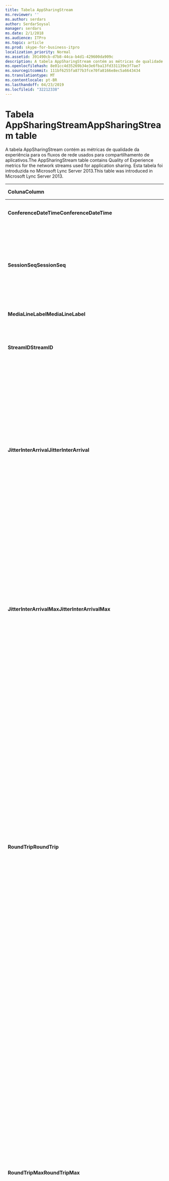 ```yaml
---
title: Tabela AppSharingStream
ms.reviewer: ''
ms.author: serdars
author: SerdarSoysal
manager: serdars
ms.date: 2/1/2018
ms.audience: ITPro
ms.topic: article
ms.prod: skype-for-business-itpro
localization_priority: Normal
ms.assetid: 391490cb-d7b8-44ca-b4d1-429600da909c
description: A tabela AppSharingStream contém as métricas de qualidade da experiência para os fluxos de rede usados para compartilhamento de aplicativos. Esta tabela foi introduzida no Microsoft Lync Server 2013.
ms.openlocfilehash: 8e01cc4d35269b34e3e6fba13fd331139e3f7ae7
ms.sourcegitcommit: 111bf6255fa877b3fce70fa8166e8ec5a6643434
ms.translationtype: MT
ms.contentlocale: pt-BR
ms.lasthandoff: 04/23/2019
ms.locfileid: "32212338"
---
```

# <a name="appsharingstream-table"></a><span data-ttu-id="91306-104">Tabela AppSharingStream</span><span class="sxs-lookup"><span data-stu-id="91306-104">AppSharingStream table</span></span>
 
<span data-ttu-id="91306-105">A tabela AppSharingStream contém as métricas de qualidade da experiência para os fluxos de rede usados para compartilhamento de aplicativos.</span><span class="sxs-lookup"><span data-stu-id="91306-105">The AppSharingStream table contains Quality of Experience metrics for the network streams used for application sharing.</span></span> <span data-ttu-id="91306-106">Esta tabela foi introduzida no Microsoft Lync Server 2013.</span><span class="sxs-lookup"><span data-stu-id="91306-106">This table was introduced in Microsoft Lync Server 2013.</span></span>
  
|<span data-ttu-id="91306-107">**Coluna**</span><span class="sxs-lookup"><span data-stu-id="91306-107">**Column**</span></span>|<span data-ttu-id="91306-108">**Tipo de dados**</span><span class="sxs-lookup"><span data-stu-id="91306-108">**Data Type**</span></span>|<span data-ttu-id="91306-109">**Chave/índice**</span><span class="sxs-lookup"><span data-stu-id="91306-109">**Key/Index**</span></span>|<span data-ttu-id="91306-110">**Detalhes**</span><span class="sxs-lookup"><span data-stu-id="91306-110">**Details**</span></span>|
|:-----|:-----|:-----|:-----|
|<span data-ttu-id="91306-111">**ConferenceDateTime**</span><span class="sxs-lookup"><span data-stu-id="91306-111">**ConferenceDateTime**</span></span> <br/> |<span data-ttu-id="91306-112">dateTime</span><span class="sxs-lookup"><span data-stu-id="91306-112">dateTime</span></span>  <br/> |<span data-ttu-id="91306-113">Primária, estrangeira</span><span class="sxs-lookup"><span data-stu-id="91306-113">Primary, Foreign</span></span>  <br/> |<span data-ttu-id="91306-114">Data e hora em que a sessão foi iniciada.</span><span class="sxs-lookup"><span data-stu-id="91306-114">Date and time that the session started.</span></span>  <br/> |
|<span data-ttu-id="91306-115">**SessionSeq**</span><span class="sxs-lookup"><span data-stu-id="91306-115">**SessionSeq**</span></span> <br/> |<span data-ttu-id="91306-116">int</span><span class="sxs-lookup"><span data-stu-id="91306-116">int</span></span>  <br/> |<span data-ttu-id="91306-117">Primária, estrangeira</span><span class="sxs-lookup"><span data-stu-id="91306-117">Primary, Foreign</span></span>  <br/> |<span data-ttu-id="91306-118">Identificador sequencial usado para distinguir entre sessões que foram iniciadas na mesma data e ao mesmo tempo.</span><span class="sxs-lookup"><span data-stu-id="91306-118">Sequential identifier used to distinguish between sessions that started on the same date and at the same time.</span></span>  <br/> |
|<span data-ttu-id="91306-119">**MediaLineLabel**</span><span class="sxs-lookup"><span data-stu-id="91306-119">**MediaLineLabel**</span></span> <br/> |<span data-ttu-id="91306-120">tinyint</span><span class="sxs-lookup"><span data-stu-id="91306-120">tinyint</span></span>  <br/> |<span data-ttu-id="91306-121">Primária, estrangeira</span><span class="sxs-lookup"><span data-stu-id="91306-121">Primary, Foreign</span></span>  <br/> | <span data-ttu-id="91306-122">Consulte a [Tabela MediaLine](https://docs.microsoft.com/skypeforbusiness/schema-reference/quality-of-experience-qoe-database-schema/medialine-0).</span><span class="sxs-lookup"><span data-stu-id="91306-122">See [MediaLine Table](https://docs.microsoft.com/skypeforbusiness/schema-reference/quality-of-experience-qoe-database-schema/medialine-0).</span></span> <br/> |
|<span data-ttu-id="91306-123">**StreamID**</span><span class="sxs-lookup"><span data-stu-id="91306-123">**StreamID**</span></span> <br/> |<span data-ttu-id="91306-124">int</span><span class="sxs-lookup"><span data-stu-id="91306-124">int</span></span>  <br/> |<span data-ttu-id="91306-125">Primária</span><span class="sxs-lookup"><span data-stu-id="91306-125">Primary</span></span>  <br/> |<span data-ttu-id="91306-126">Identificador exclusivo do fluxo de compartilhamento de aplicativo.</span><span class="sxs-lookup"><span data-stu-id="91306-126">Unique identifier of the application sharing stream.</span></span>  <br/> |
|<span data-ttu-id="91306-127">**JitterInterArrival**</span><span class="sxs-lookup"><span data-stu-id="91306-127">**JitterInterArrival**</span></span> <br/> |<span data-ttu-id="91306-128">int</span><span class="sxs-lookup"><span data-stu-id="91306-128">int</span></span>  <br/> ||<span data-ttu-id="91306-p103">Tremulação média detectada entre chegadas de pacote RTP. (Tremulação é uma medição de quanto uma chamada treme.) Valores altos de tremulação são normalmente causados por congestionamento ou por um servidor de mídia sobrecarregado e resultam em perda ou distorção de áudio.</span><span class="sxs-lookup"><span data-stu-id="91306-p103">Average jitter detected between RTP packet arrivals. (Jitter is a measure of the "shakiness" of a call.) High jitter values are typically caused by congestion or an overloaded media server, and result in distorted or lost audio.</span></span>  <br/> |
|<span data-ttu-id="91306-131">**JitterInterArrivalMax**</span><span class="sxs-lookup"><span data-stu-id="91306-131">**JitterInterArrivalMax**</span></span> <br/> |<span data-ttu-id="91306-132">int</span><span class="sxs-lookup"><span data-stu-id="91306-132">int</span></span>  <br/> ||<span data-ttu-id="91306-133">Tremulação máxima detectada entre entradas de pacotes RTP.</span><span class="sxs-lookup"><span data-stu-id="91306-133">Maximum jitter detected between RTP packet arrivals.</span></span> <span data-ttu-id="91306-134">(É uma medida de "shakiness" de uma chamada de tremulação.) Os valores de tremulação alta normalmente são causados por congestionamento ou um servidor de mídia sobrecarregado e resultam em áudio distorcido ou perdido.</span><span class="sxs-lookup"><span data-stu-id="91306-134">(Jitter is a measure of the "shakiness" of a call.) High jitter values are typically caused by congestion or an overloaded media server, and result in distorted or lost audio.</span></span>  <br/> |
|<span data-ttu-id="91306-135">**RoundTrip**</span><span class="sxs-lookup"><span data-stu-id="91306-135">**RoundTrip**</span></span> <br/> |<span data-ttu-id="91306-136">int</span><span class="sxs-lookup"><span data-stu-id="91306-136">int</span></span>  <br/> ||<span data-ttu-id="91306-p105">Quantidade média (em milissegundos) exigida para que um pacote de protocolo RTP viaje até outro ponto de extremidade e retorne. Tempos de viagem de ida e volta de 200 milissegundos ou menos são considerados de qualidade aceitável.</span><span class="sxs-lookup"><span data-stu-id="91306-p105">Average amount of (in milliseconds) required for a Real-Time Transport Protocol packet to travel to another endpoint and then back. Round-trip times of 200 milliseconds or less are considered of acceptable quality.</span></span>  <br/> <span data-ttu-id="91306-p106">Os valores altos de tempo de resposta podem ser causados por roteamento de chamadas internacionais, configuração incorreta de um roteamento ou um servidor de mídia sobrecarregado. Tempos de resposta altos resultam em dificuldades para conversas de áudio bidirecionais e em tempo real.</span><span class="sxs-lookup"><span data-stu-id="91306-p106">High round-trip values can be caused by international call routing; a routing misconfiguration; or an overloaded media server. High round-trip times result in difficulties with two-way, real-time audio conversations.</span></span>  <br/> |
|<span data-ttu-id="91306-141">**RoundTripMax**</span><span class="sxs-lookup"><span data-stu-id="91306-141">**RoundTripMax**</span></span> <br/> |<span data-ttu-id="91306-142">int</span><span class="sxs-lookup"><span data-stu-id="91306-142">int</span></span>  <br/> ||<span data-ttu-id="91306-143">Quantidade máxima de (em milissegundos) necessária para um pacote de protocolo de transporte em tempo real para viajar para outro ponto de extremidade e, em seguida, novamente.</span><span class="sxs-lookup"><span data-stu-id="91306-143">Maximum amount of (in milliseconds) required for a Real-Time Transport Protocol packet to travel to another endpoint and then back.</span></span> <span data-ttu-id="91306-144">Tempos de ida e volta de 200 milissegundos ou menos são considerados de qualidade aceitável.</span><span class="sxs-lookup"><span data-stu-id="91306-144">Round-trip times of 200 milliseconds or less are considered of acceptable quality.</span></span>  <br/> <span data-ttu-id="91306-p108">Altos valores de tempo de resposta podem ser causados por roteamento de chamadas internacionais, configuração incorreta de um roteamento ou um servidor de mídia sobrecarregado. Tempos de resposta altos resultam em dificuldades para conversas de áudio bidirecionais e em tempo real.</span><span class="sxs-lookup"><span data-stu-id="91306-p108">High round-trip values can be caused by international call routing; a routing misconfiguration; or an overloaded media server. High round-trip times result in difficulties with two-way, real-time audio conversations.</span></span>  <br/> |
|<span data-ttu-id="91306-147">**PacketLossRate**</span><span class="sxs-lookup"><span data-stu-id="91306-147">**PacketLossRate**</span></span> <br/> |<span data-ttu-id="91306-148">float</span><span class="sxs-lookup"><span data-stu-id="91306-148">float</span></span>  <br/> ||<span data-ttu-id="91306-p109">Taxa média de perda de pacotes de RTP (protocolo de transporte em tempo real). (A perda de pacotes ocorre quando pacotes de RTP, um protocolo usado para transmitir áudio e vídeo pela Internet, falha ao tentar alcançar seu destino). Altas taxas de perda geralmente são causadas por congestionamento, insuficiência da largura de banda, congestionamento ou interferência na rede sem fio ou um servidor de mídia sobrecarregado. A perda de pacotes normalmente resulta em distorção ou perda de áudio.</span><span class="sxs-lookup"><span data-stu-id="91306-p109">Average rate of Real-Time Transport Protocol (RTP) packet loss. (Packet loss occurs when RTP packets, a protocol used for transmitting audio and video across the Internet, failed to reach their destination.) High loss rates are generally caused by congestion; lack of bandwidth; wireless congestion or interference; or an overloaded media server. Packet loss typically results in distorted or lost audio.</span></span>  <br/> |
|<span data-ttu-id="91306-152">**PacketLossRateMax**</span><span class="sxs-lookup"><span data-stu-id="91306-152">**PacketLossRateMax**</span></span> <br/> |<span data-ttu-id="91306-153">float</span><span class="sxs-lookup"><span data-stu-id="91306-153">float</span></span>  <br/> ||<span data-ttu-id="91306-154">Taxa máxima de perda de pacote real-time Transport Protocol (RTP).</span><span class="sxs-lookup"><span data-stu-id="91306-154">Maximum rate of Real-Time Transport Protocol (RTP) packet loss.</span></span> <span data-ttu-id="91306-155">(A perda de pacote ocorre quando há falha de pacotes RTP, um protocolo usado para transmitir áudio e vídeo através da Internet, para atingir seu destino.) Taxas de perda de alta são geralmente causadas por congestionamento; falta de largura de banda; congestionamento sem fio ou interferência; ou um servidor de mídia sobrecarregado.</span><span class="sxs-lookup"><span data-stu-id="91306-155">(Packet loss occurs when RTP packets, a protocol used for transmitting audio and video across the Internet, failed to reach their destination.) High loss rates are generally caused by congestion; lack of bandwidth; wireless congestion or interference; or an overloaded media server.</span></span> <span data-ttu-id="91306-156">A perda de pacote normalmente resulta em perda ou distorção de áudio.</span><span class="sxs-lookup"><span data-stu-id="91306-156">Packet loss typically results in distorted or lost audio.</span></span>  <br/> |
|<span data-ttu-id="91306-157">**PacketUtilization**</span><span class="sxs-lookup"><span data-stu-id="91306-157">**PacketUtilization**</span></span> <br/> |<span data-ttu-id="91306-158">int</span><span class="sxs-lookup"><span data-stu-id="91306-158">int</span></span>  <br/> ||<span data-ttu-id="91306-159">Número de pacotes enviados.</span><span class="sxs-lookup"><span data-stu-id="91306-159">Number of packets sent.</span></span>  <br/> |
|<span data-ttu-id="91306-160">**BandwidthEst**</span><span class="sxs-lookup"><span data-stu-id="91306-160">**BandwidthEst**</span></span> <br/> |<span data-ttu-id="91306-161">int</span><span class="sxs-lookup"><span data-stu-id="91306-161">int</span></span>  <br/> ||<span data-ttu-id="91306-162">Estimado unidirecional largura de banda disponível no final da sessão.</span><span class="sxs-lookup"><span data-stu-id="91306-162">Estimated one-way bandwidth available at the end of the session.</span></span> <span data-ttu-id="91306-163">Relatado em bits por segundo.</span><span class="sxs-lookup"><span data-stu-id="91306-163">Reported in bits per second.</span></span>  <br/> |
|<span data-ttu-id="91306-164">**AppSharingPayloadDescription**</span><span class="sxs-lookup"><span data-stu-id="91306-164">**AppSharingPayloadDescription**</span></span> <br/> |<span data-ttu-id="91306-165">int</span><span class="sxs-lookup"><span data-stu-id="91306-165">int</span></span>  <br/> ||<span data-ttu-id="91306-166">Descrição da carga do compartilhamento de aplicativos.</span><span class="sxs-lookup"><span data-stu-id="91306-166">Description of the application sharing payload.</span></span>  <br/> |
|<span data-ttu-id="91306-167">**RelativeOneWayTotal**</span><span class="sxs-lookup"><span data-stu-id="91306-167">**RelativeOneWayTotal**</span></span> <br/> |<span data-ttu-id="91306-168">float</span><span class="sxs-lookup"><span data-stu-id="91306-168">float</span></span>  <br/> ||<span data-ttu-id="91306-169">Quantidade total de latência unidirecional.</span><span class="sxs-lookup"><span data-stu-id="91306-169">Total amount of one-way latency.</span></span> <span data-ttu-id="91306-170">Latência de unidirecional relativa mede o atraso entre o cliente e o servidor.</span><span class="sxs-lookup"><span data-stu-id="91306-170">Relative one-way latency measures the delay between the client and the server.</span></span>  <br/> |
|<span data-ttu-id="91306-171">**RelativeOneWayAverage**</span><span class="sxs-lookup"><span data-stu-id="91306-171">**RelativeOneWayAverage**</span></span> <br/> |<span data-ttu-id="91306-172">float</span><span class="sxs-lookup"><span data-stu-id="91306-172">float</span></span>  <br/> ||<span data-ttu-id="91306-173">Quantidade média de latência unidirecional.</span><span class="sxs-lookup"><span data-stu-id="91306-173">Average amount of one-way latency.</span></span> <span data-ttu-id="91306-174">Latência de unidirecional relativa mede o atraso entre o cliente e o servidor.</span><span class="sxs-lookup"><span data-stu-id="91306-174">Relative one-way latency measures the delay between the client and the server.</span></span>  <br/> |
|<span data-ttu-id="91306-175">**RelativeOneWayMax**</span><span class="sxs-lookup"><span data-stu-id="91306-175">**RelativeOneWayMax**</span></span> <br/> |<span data-ttu-id="91306-176">float</span><span class="sxs-lookup"><span data-stu-id="91306-176">float</span></span>  <br/> ||<span data-ttu-id="91306-177">Quantidade máxima de latência unidirecional.</span><span class="sxs-lookup"><span data-stu-id="91306-177">Maximum amount of one-way latency.</span></span> <span data-ttu-id="91306-178">Latência de unidirecional relativa mede o atraso entre o cliente e o servidor.</span><span class="sxs-lookup"><span data-stu-id="91306-178">Relative one-way latency measures the delay between the client and the server.</span></span>  <br/> |
|<span data-ttu-id="91306-179">**RelativeOneWayBurstOccurrences**</span><span class="sxs-lookup"><span data-stu-id="91306-179">**RelativeOneWayBurstOccurrences**</span></span> <br/> |<span data-ttu-id="91306-180">int</span><span class="sxs-lookup"><span data-stu-id="91306-180">int</span></span>  <br/> ||<span data-ttu-id="91306-181">Ocorrências de intermitência unidirecional total.</span><span class="sxs-lookup"><span data-stu-id="91306-181">Total one-way burst occurrences.</span></span> <span data-ttu-id="91306-182">Uma transmissão "intermitente" é uma transmissão onde os fluxos de dados picos imprevisíveis em vez de um fluxo contínuo.</span><span class="sxs-lookup"><span data-stu-id="91306-182">A "bursty" transmission is a transmission where data flows in unpredictable bursts as opposed to a steady stream.</span></span> <span data-ttu-id="91306-183">Essa métrica mede o fluxo de dados entre o cliente e o servidor.</span><span class="sxs-lookup"><span data-stu-id="91306-183">This metric measures data flow between the client and the server.</span></span>  <br/> |
|<span data-ttu-id="91306-184">**RelativeOneWayBurstDensity**</span><span class="sxs-lookup"><span data-stu-id="91306-184">**RelativeOneWayBurstDensity**</span></span> <br/> |<span data-ttu-id="91306-185">float</span><span class="sxs-lookup"><span data-stu-id="91306-185">float</span></span>  <br/> ||<span data-ttu-id="91306-186">Densidade da intermitência unidirecional total.</span><span class="sxs-lookup"><span data-stu-id="91306-186">Total one-way burst density.</span></span> <span data-ttu-id="91306-187">Uma transmissão "intermitente" é uma transmissão onde os fluxos de dados picos imprevisíveis em vez de um fluxo contínuo.</span><span class="sxs-lookup"><span data-stu-id="91306-187">A "bursty" transmission is a transmission where data flows in unpredictable bursts as opposed to a steady stream.</span></span> <span data-ttu-id="91306-188">Essa métrica mede o fluxo de dados entre o cliente e o servidor.</span><span class="sxs-lookup"><span data-stu-id="91306-188">This metric measures data flow between the client and the server.</span></span>  <br/> |
|<span data-ttu-id="91306-189">**RelativeOneWayBurstDuration**</span><span class="sxs-lookup"><span data-stu-id="91306-189">**RelativeOneWayBurstDuration**</span></span> <br/> |<span data-ttu-id="91306-190">float</span><span class="sxs-lookup"><span data-stu-id="91306-190">float</span></span>  <br/> ||<span data-ttu-id="91306-191">Duração da intermitência unidirecional total.</span><span class="sxs-lookup"><span data-stu-id="91306-191">Total one-way burst duration.</span></span> <span data-ttu-id="91306-192">Uma transmissão "intermitente" é uma transmissão onde os fluxos de dados picos imprevisíveis em vez de um fluxo contínuo.</span><span class="sxs-lookup"><span data-stu-id="91306-192">A "bursty" transmission is a transmission where data flows in unpredictable bursts as opposed to a steady stream.</span></span> <span data-ttu-id="91306-193">Essa métrica mede o fluxo de dados entre o cliente e o servidor.</span><span class="sxs-lookup"><span data-stu-id="91306-193">This metric measures data flow between the client and the server.</span></span>  <br/> |
|<span data-ttu-id="91306-194">**RelativeOneWayGapOccurrences**</span><span class="sxs-lookup"><span data-stu-id="91306-194">**RelativeOneWayGapOccurrences**</span></span> <br/> |<span data-ttu-id="91306-195">int</span><span class="sxs-lookup"><span data-stu-id="91306-195">int</span></span>  <br/> ||<span data-ttu-id="91306-196">Ocorrências de intervalo unidirecional total.</span><span class="sxs-lookup"><span data-stu-id="91306-196">Total one-way gap occurrences.</span></span> <span data-ttu-id="91306-197">Uma transmissão "intermitente" é uma transmissão onde os fluxos de dados picos imprevisíveis em vez de um fluxo constante; lacunas indicam atrasos entre esses picos.</span><span class="sxs-lookup"><span data-stu-id="91306-197">A "bursty" transmission is a transmission where data flows in unpredictable bursts as opposed to a steady stream; gaps indicate delays between these bursts.</span></span> <span data-ttu-id="91306-198">Essa métrica mede o fluxo de dados entre o cliente e o servidor.</span><span class="sxs-lookup"><span data-stu-id="91306-198">This metric measures data flow between the client and the server.</span></span>  <br/> |
|<span data-ttu-id="91306-199">**RelativeOneWayGapDensity**</span><span class="sxs-lookup"><span data-stu-id="91306-199">**RelativeOneWayGapDensity**</span></span> <br/> |<span data-ttu-id="91306-200">float</span><span class="sxs-lookup"><span data-stu-id="91306-200">float</span></span>  <br/> ||<span data-ttu-id="91306-201">Densidade do intervalo unidirecional total.</span><span class="sxs-lookup"><span data-stu-id="91306-201">Total one-way gap density.</span></span> <span data-ttu-id="91306-202">Uma transmissão "intermitente" é uma transmissão onde os fluxos de dados picos imprevisíveis em vez de um fluxo constante; lacunas indicam atrasos entre esses picos.</span><span class="sxs-lookup"><span data-stu-id="91306-202">A "bursty" transmission is a transmission where data flows in unpredictable bursts as opposed to a steady stream; gaps indicate delays between these bursts.</span></span> <span data-ttu-id="91306-203">Essa métrica mede o fluxo de dados entre o cliente e o servidor.</span><span class="sxs-lookup"><span data-stu-id="91306-203">This metric measures data flow between the client and the server.</span></span>  <br/> |
|<span data-ttu-id="91306-204">**RelativeOneWayGapDuration**</span><span class="sxs-lookup"><span data-stu-id="91306-204">**RelativeOneWayGapDuration**</span></span> <br/> |<span data-ttu-id="91306-205">float</span><span class="sxs-lookup"><span data-stu-id="91306-205">float</span></span>  <br/> ||<span data-ttu-id="91306-206">Duração do intervalo unidirecional total.</span><span class="sxs-lookup"><span data-stu-id="91306-206">Total one-way gap duration.</span></span> <span data-ttu-id="91306-207">Uma transmissão "intermitente" é uma transmissão onde os fluxos de dados picos imprevisíveis em vez de um fluxo constante; lacunas indicam atrasos entre esses picos.</span><span class="sxs-lookup"><span data-stu-id="91306-207">A "bursty" transmission is a transmission where data flows in unpredictable bursts as opposed to a steady stream; gaps indicate delays between these bursts.</span></span> <span data-ttu-id="91306-208">Essa métrica mede o fluxo de dados entre o cliente e o servidor.</span><span class="sxs-lookup"><span data-stu-id="91306-208">This metric measures data flow between the client and the server.</span></span>  <br/> |
|<span data-ttu-id="91306-209">**ApplicationSharingType**</span><span class="sxs-lookup"><span data-stu-id="91306-209">**ApplicationSharingType**</span></span> <br/> |<span data-ttu-id="91306-210">varChar(256)</span><span class="sxs-lookup"><span data-stu-id="91306-210">varChar(256)</span></span>  <br/> ||<span data-ttu-id="91306-211">Tipo de conteúdo e função de aplicativo (participante do compartilhamento ou visualizador).</span><span class="sxs-lookup"><span data-stu-id="91306-211">Application role (Sharer or Viewer) and content type.</span></span>  <br/> |
|<span data-ttu-id="91306-212">**RDPTileProcessingLatencyTotal**</span><span class="sxs-lookup"><span data-stu-id="91306-212">**RDPTileProcessingLatencyTotal**</span></span> <br/> |<span data-ttu-id="91306-213">float</span><span class="sxs-lookup"><span data-stu-id="91306-213">float</span></span>  <br/> ||<span data-ttu-id="91306-214">Tempo total de processamento de blocos de protocolo RDP (RDP).</span><span class="sxs-lookup"><span data-stu-id="91306-214">Total processing time for remote desktop protocol (RDP) tiles.</span></span> <span data-ttu-id="91306-215">Um total de superior é igual a um atraso mais na experiência de visualização.</span><span class="sxs-lookup"><span data-stu-id="91306-215">A higher total equates to a longer delay in the viewing experience.</span></span>  <br/> |
|<span data-ttu-id="91306-216">**RDPTileProcessingLatencyAverage**</span><span class="sxs-lookup"><span data-stu-id="91306-216">**RDPTileProcessingLatencyAverage**</span></span> <br/> |<span data-ttu-id="91306-217">float</span><span class="sxs-lookup"><span data-stu-id="91306-217">float</span></span>  <br/> ||<span data-ttu-id="91306-218">Tempo médio de processamento de blocos de protocolo RDP (RDP).</span><span class="sxs-lookup"><span data-stu-id="91306-218">Average processing time for remote desktop protocol (RDP) tiles.</span></span> <span data-ttu-id="91306-219">Um total de superior é igual a um atraso mais na experiência de visualização.</span><span class="sxs-lookup"><span data-stu-id="91306-219">A higher total equates to a longer delay in the viewing experience.</span></span>  <br/> |
|<span data-ttu-id="91306-220">**RDPTileProcessingLatencyMax**</span><span class="sxs-lookup"><span data-stu-id="91306-220">**RDPTileProcessingLatencyMax**</span></span> <br/> |<span data-ttu-id="91306-221">float</span><span class="sxs-lookup"><span data-stu-id="91306-221">float</span></span>  <br/> ||<span data-ttu-id="91306-222">Tempo máximo de processamento de blocos de protocolo RDP (RDP).</span><span class="sxs-lookup"><span data-stu-id="91306-222">Maximum processing time for remote desktop protocol (RDP) tiles.</span></span> <span data-ttu-id="91306-223">Um total de superior é igual a um atraso mais na experiência de visualização.</span><span class="sxs-lookup"><span data-stu-id="91306-223">A higher total equates to a longer delay in the viewing experience.</span></span>  <br/> |
|<span data-ttu-id="91306-224">**RDPTileProcessingLatencyBurstOccurrences**</span><span class="sxs-lookup"><span data-stu-id="91306-224">**RDPTileProcessingLatencyBurstOccurrences**</span></span> <br/> |<span data-ttu-id="91306-225">int</span><span class="sxs-lookup"><span data-stu-id="91306-225">int</span></span>  <br/> ||<span data-ttu-id="91306-226">Ocorrências de intermitência no tempo de processamento de blocos de protocolo RDP (RDP).</span><span class="sxs-lookup"><span data-stu-id="91306-226">Burst occurrences in the processing time for remote desktop protocol (RDP) tiles.</span></span> <span data-ttu-id="91306-227">Uma transmissão "intermitente" é uma transmissão onde os fluxos de dados picos imprevisíveis em vez de um fluxo contínuo.</span><span class="sxs-lookup"><span data-stu-id="91306-227">A "bursty" transmission is a transmission where data flows in unpredictable bursts as opposed to a steady stream.</span></span>  <br/> |
|<span data-ttu-id="91306-228">**RDPTileProcessingLatencyBurstDensity**</span><span class="sxs-lookup"><span data-stu-id="91306-228">**RDPTileProcessingLatencyBurstDensity**</span></span> <br/> |<span data-ttu-id="91306-229">float</span><span class="sxs-lookup"><span data-stu-id="91306-229">float</span></span>  <br/> ||<span data-ttu-id="91306-230">Densidade da intermitência no tempo de processamento de blocos de protocolo RDP (RDP).</span><span class="sxs-lookup"><span data-stu-id="91306-230">Burst density in the processing time for remote desktop protocol (RDP) tiles.</span></span> <span data-ttu-id="91306-231">Uma transmissão "intermitente" é uma transmissão onde os fluxos de dados picos imprevisíveis em vez de um fluxo contínuo.</span><span class="sxs-lookup"><span data-stu-id="91306-231">A "bursty" transmission is a transmission where data flows in unpredictable bursts as opposed to a steady stream.</span></span>  <br/> |
|<span data-ttu-id="91306-232">**RDPTileProcessingLatencyBurstDuration**</span><span class="sxs-lookup"><span data-stu-id="91306-232">**RDPTileProcessingLatencyBurstDuration**</span></span> <br/> |<span data-ttu-id="91306-233">float</span><span class="sxs-lookup"><span data-stu-id="91306-233">float</span></span>  <br/> ||<span data-ttu-id="91306-234">Intermitência duração em que o tempo de processamento de blocos de protocolo RDP (RDP).</span><span class="sxs-lookup"><span data-stu-id="91306-234">Burst duration in the processing time for remote desktop protocol (RDP) tiles.</span></span> <span data-ttu-id="91306-235">Uma transmissão "intermitente" é uma transmissão onde os fluxos de dados picos imprevisíveis em vez de um fluxo contínuo.</span><span class="sxs-lookup"><span data-stu-id="91306-235">A "bursty" transmission is a transmission where data flows in unpredictable bursts as opposed to a steady stream.</span></span>  <br/> |
|<span data-ttu-id="91306-236">**RDPTileProcessingLatencyGapOccurrences**</span><span class="sxs-lookup"><span data-stu-id="91306-236">**RDPTileProcessingLatencyGapOccurrences**</span></span> <br/> |<span data-ttu-id="91306-237">int</span><span class="sxs-lookup"><span data-stu-id="91306-237">int</span></span>  <br/> ||<span data-ttu-id="91306-238">Ocorrências de intervalo no tempo de processamento de blocos de protocolo RDP (RDP).</span><span class="sxs-lookup"><span data-stu-id="91306-238">Gap occurrences in the processing time for remote desktop protocol (RDP) tiles.</span></span>  <br/> |
|<span data-ttu-id="91306-239">**RDPTileProcessingLatencyGapDensity**</span><span class="sxs-lookup"><span data-stu-id="91306-239">**RDPTileProcessingLatencyGapDensity**</span></span> <br/> |<span data-ttu-id="91306-240">float</span><span class="sxs-lookup"><span data-stu-id="91306-240">float</span></span>  <br/> ||<span data-ttu-id="91306-241">Densidade do intervalo no tempo de processamento de blocos de protocolo RDP (RDP).</span><span class="sxs-lookup"><span data-stu-id="91306-241">Gap density in the processing time for remote desktop protocol (RDP) tiles.</span></span> <span data-ttu-id="91306-242">Densidade do intervalo baixa equivale a uma melhor experiência de exibição.</span><span class="sxs-lookup"><span data-stu-id="91306-242">Low gap density equates to a better viewing experience.</span></span>  <br/> |
|<span data-ttu-id="91306-243">**RDPTileProcessingLatencyGapDuration**</span><span class="sxs-lookup"><span data-stu-id="91306-243">**RDPTileProcessingLatencyGapDuration**</span></span> <br/> |<span data-ttu-id="91306-244">float</span><span class="sxs-lookup"><span data-stu-id="91306-244">float</span></span>  <br/> ||<span data-ttu-id="91306-245">Duração do intervalo em que o tempo de processamento de blocos de protocolo RDP (RDP).</span><span class="sxs-lookup"><span data-stu-id="91306-245">Gap duration in the processing time for remote desktop protocol (RDP) tiles.</span></span> <span data-ttu-id="91306-246">Durações lacuna curto equiparar para uma melhor experiência de exibição.</span><span class="sxs-lookup"><span data-stu-id="91306-246">Short gap durations equate to a better viewing experience.</span></span>  <br/> |
|<span data-ttu-id="91306-247">**CaptureTileRateTotal**</span><span class="sxs-lookup"><span data-stu-id="91306-247">**CaptureTileRateTotal**</span></span> <br/> |<span data-ttu-id="91306-248">float</span><span class="sxs-lookup"><span data-stu-id="91306-248">float</span></span>  <br/> ||<span data-ttu-id="91306-249">Taxa total de blocos capturados (em blocos por segundo).</span><span class="sxs-lookup"><span data-stu-id="91306-249">Total rate of captured tiles (in tiles per second).</span></span>  <br/> |
|<span data-ttu-id="91306-250">**CaptureTileRateAverage**</span><span class="sxs-lookup"><span data-stu-id="91306-250">**CaptureTileRateAverage**</span></span> <br/> |<span data-ttu-id="91306-251">float</span><span class="sxs-lookup"><span data-stu-id="91306-251">float</span></span>  <br/> ||<span data-ttu-id="91306-252">Taxa média de blocos capturados (em blocos por segundo).</span><span class="sxs-lookup"><span data-stu-id="91306-252">Average rate of captured tiles (in tiles per second).</span></span>  <br/> |
|<span data-ttu-id="91306-253">**CaptureTileRateMax**</span><span class="sxs-lookup"><span data-stu-id="91306-253">**CaptureTileRateMax**</span></span> <br/> |<span data-ttu-id="91306-254">float</span><span class="sxs-lookup"><span data-stu-id="91306-254">float</span></span>  <br/> ||<span data-ttu-id="91306-255">Taxa máxima de blocos capturados (em blocos por segundo).</span><span class="sxs-lookup"><span data-stu-id="91306-255">Maximum rate of captured tiles (in tiles per second).</span></span>  <br/> |
|<span data-ttu-id="91306-256">**CaptureTileRateBurstOccurrences**</span><span class="sxs-lookup"><span data-stu-id="91306-256">**CaptureTileRateBurstOccurrences**</span></span> <br/> |<span data-ttu-id="91306-257">int</span><span class="sxs-lookup"><span data-stu-id="91306-257">in t</span></span>  <br/> ||<span data-ttu-id="91306-258">Ocorrências de intermitência na taxa de blocos capturados (em blocos por segundo).</span><span class="sxs-lookup"><span data-stu-id="91306-258">Burst occurrences in the rate of captured tiles (in tiles per second).</span></span>  <br/> |
|<span data-ttu-id="91306-259">**CaptureTileRateBurstDensity**</span><span class="sxs-lookup"><span data-stu-id="91306-259">**CaptureTileRateBurstDensity**</span></span> <br/> |<span data-ttu-id="91306-260">float</span><span class="sxs-lookup"><span data-stu-id="91306-260">float</span></span>  <br/> ||<span data-ttu-id="91306-261">Densidade da intermitência na taxa de blocos capturados (em blocos por segundo).</span><span class="sxs-lookup"><span data-stu-id="91306-261">Burst density in the rate of captured tiles (in tiles per second).</span></span>  <br/> |
|<span data-ttu-id="91306-262">**CaptureTileRateBurstDuration**</span><span class="sxs-lookup"><span data-stu-id="91306-262">**CaptureTileRateBurstDuration**</span></span> <br/> |<span data-ttu-id="91306-263">float</span><span class="sxs-lookup"><span data-stu-id="91306-263">float</span></span>  <br/> ||<span data-ttu-id="91306-264">Duração da intermitência na taxa de blocos capturados (em blocos por segundo).</span><span class="sxs-lookup"><span data-stu-id="91306-264">Burst duration in the rate of captured tiles (in tiles per second).</span></span>  <br/> |
|<span data-ttu-id="91306-265">**CaptureTileRateGapOccurrences**</span><span class="sxs-lookup"><span data-stu-id="91306-265">**CaptureTileRateGapOccurrences**</span></span> <br/> |<span data-ttu-id="91306-266">int</span><span class="sxs-lookup"><span data-stu-id="91306-266">int</span></span>  <br/> ||<span data-ttu-id="91306-267">Ocorrências de intervalo na taxa de blocos capturados (em blocos por segundo).</span><span class="sxs-lookup"><span data-stu-id="91306-267">Gap occurrences in the rate of captured tiles (in tiles per second).</span></span>  <br/> |
|<span data-ttu-id="91306-268">**CaptureTileRateGapDensity**</span><span class="sxs-lookup"><span data-stu-id="91306-268">**CaptureTileRateGapDensity**</span></span> <br/> |<span data-ttu-id="91306-269">float</span><span class="sxs-lookup"><span data-stu-id="91306-269">float</span></span>  <br/> ||<span data-ttu-id="91306-270">Densidade do intervalo na taxa de blocos capturados (em blocos por segundo).</span><span class="sxs-lookup"><span data-stu-id="91306-270">Gap density in the rate of captured tiles (in tiles per second).</span></span>  <br/> |
|<span data-ttu-id="91306-271">**CaptureTileRateGapDuration**</span><span class="sxs-lookup"><span data-stu-id="91306-271">**CaptureTileRateGapDuration**</span></span> <br/> |<span data-ttu-id="91306-272">float</span><span class="sxs-lookup"><span data-stu-id="91306-272">float</span></span>  <br/> ||<span data-ttu-id="91306-273">Duração do intervalo na taxa de blocos capturados (em blocos por segundo).</span><span class="sxs-lookup"><span data-stu-id="91306-273">Gap duration in the rate of captured tiles (in tiles per second).</span></span>  <br/> |
|<span data-ttu-id="91306-274">**SpoiledTilePercentTotal**</span><span class="sxs-lookup"><span data-stu-id="91306-274">**SpoiledTilePercentTotal**</span></span> <br/> |<span data-ttu-id="91306-275">float</span><span class="sxs-lookup"><span data-stu-id="91306-275">float</span></span>  <br/> ||<span data-ttu-id="91306-276">Porcentagem total do conteúdo que não chegou ao visualizador, mas foi em vez disso descartado e substituído por conteúdo recente.</span><span class="sxs-lookup"><span data-stu-id="91306-276">Total percentage of the content that did not reach the viewer but was instead discarded and overwritten by fresh content.</span></span>  <br/> |
|<span data-ttu-id="91306-277">**SpoiledTilePercentAverage**</span><span class="sxs-lookup"><span data-stu-id="91306-277">**SpoiledTilePercentAverage**</span></span> <br/> |<span data-ttu-id="91306-278">float</span><span class="sxs-lookup"><span data-stu-id="91306-278">float</span></span>  <br/> ||<span data-ttu-id="91306-279">Porcentagem média do conteúdo que não chegou ao visualizador, mas foi em vez disso descartado e substituído por conteúdo recente.</span><span class="sxs-lookup"><span data-stu-id="91306-279">Average percentage of the content that did not reach the viewer but was instead discarded and overwritten by fresh content.</span></span>  <br/> |
|<span data-ttu-id="91306-280">**SpoiledTilePercentMax**</span><span class="sxs-lookup"><span data-stu-id="91306-280">**SpoiledTilePercentMax**</span></span> <br/> |<span data-ttu-id="91306-281">float</span><span class="sxs-lookup"><span data-stu-id="91306-281">float</span></span>  <br/> ||<span data-ttu-id="91306-282">Porcentagem máxima do conteúdo que não chegou ao visualizador, mas foi em vez disso descartado e substituído por conteúdo recente.</span><span class="sxs-lookup"><span data-stu-id="91306-282">Maximum percentage of the content that did not reach the viewer but was instead discarded and overwritten by fresh content.</span></span>  <br/> |
|<span data-ttu-id="91306-283">**SpoiledTilePercentBurstOccurrences**</span><span class="sxs-lookup"><span data-stu-id="91306-283">**SpoiledTilePercentBurstOccurrences**</span></span> <br/> |<span data-ttu-id="91306-284">int</span><span class="sxs-lookup"><span data-stu-id="91306-284">int</span></span>  <br/> ||<span data-ttu-id="91306-285">Densidade da intermitência do conteúdo que não chegou ao visualizador, mas foi em vez disso descartado e substituído por conteúdo recente.</span><span class="sxs-lookup"><span data-stu-id="91306-285">Burst occurrences for the content that did not reach the viewer but was instead discarded and overwritten by fresh content.</span></span>  <br/> |
|<span data-ttu-id="91306-286">**SpoiledTilePercentBurstDensity**</span><span class="sxs-lookup"><span data-stu-id="91306-286">**SpoiledTilePercentBurstDensity**</span></span> <br/> |<span data-ttu-id="91306-287">float</span><span class="sxs-lookup"><span data-stu-id="91306-287">float</span></span>  <br/> ||<span data-ttu-id="91306-288">Intermitência densidade para o conteúdo que não chegou ao visualizador, mas foi em vez disso descartado e substituído por conteúdo recente.</span><span class="sxs-lookup"><span data-stu-id="91306-288">Burst density for the content that did not reach the viewer but was instead discarded and overwritten by fresh content.</span></span>  <br/> |
|<span data-ttu-id="91306-289">**SpoiledTilePercentBurstDuration**</span><span class="sxs-lookup"><span data-stu-id="91306-289">**SpoiledTilePercentBurstDuration**</span></span> <br/> |<span data-ttu-id="91306-290">float</span><span class="sxs-lookup"><span data-stu-id="91306-290">float</span></span>  <br/> ||<span data-ttu-id="91306-291">Duração do conteúdo que não chegou ao visualizador, mas foi em vez disso descartado e substituído por conteúdo recente da intermitência.</span><span class="sxs-lookup"><span data-stu-id="91306-291">Burst duration for the content that did not reach the viewer but was instead discarded and overwritten by fresh content.</span></span>  <br/> |
|<span data-ttu-id="91306-292">**SpoiledTilePercentGapOccurrences**</span><span class="sxs-lookup"><span data-stu-id="91306-292">**SpoiledTilePercentGapOccurrences**</span></span> <br/> |<span data-ttu-id="91306-293">int</span><span class="sxs-lookup"><span data-stu-id="91306-293">int</span></span>  <br/> ||<span data-ttu-id="91306-294">Ocorrências de intervalo do conteúdo que não chegou ao visualizador, mas foi em vez disso descartado e substituído por conteúdo recente.</span><span class="sxs-lookup"><span data-stu-id="91306-294">Gap occurrences for the content that did not reach the viewer but was instead discarded and overwritten by fresh content.</span></span>  <br/> |
|<span data-ttu-id="91306-295">**SpoiledTilePercentGapDensity**</span><span class="sxs-lookup"><span data-stu-id="91306-295">**SpoiledTilePercentGapDensity**</span></span> <br/> |<span data-ttu-id="91306-296">float</span><span class="sxs-lookup"><span data-stu-id="91306-296">float</span></span>  <br/> ||<span data-ttu-id="91306-297">Densidade do intervalo do conteúdo que não chegou ao visualizador, mas foi em vez disso descartado e substituído por conteúdo recente.</span><span class="sxs-lookup"><span data-stu-id="91306-297">Gap density for the content that did not reach the viewer but was instead discarded and overwritten by fresh content.</span></span>  <br/> |
|<span data-ttu-id="91306-298">**SpoiledTilePercentGapDuration**</span><span class="sxs-lookup"><span data-stu-id="91306-298">**SpoiledTilePercentGapDuration**</span></span> <br/> |<span data-ttu-id="91306-299">float</span><span class="sxs-lookup"><span data-stu-id="91306-299">float</span></span>  <br/> ||<span data-ttu-id="91306-300">Duração do intervalo do conteúdo que não chegou ao visualizador, mas foi em vez disso descartado e substituído por conteúdo recente.</span><span class="sxs-lookup"><span data-stu-id="91306-300">Gap duration for the content that did not reach the viewer but was instead discarded and overwritten by fresh content.</span></span>  <br/> |
|<span data-ttu-id="91306-301">**ScrapingFrameRateTotal**</span><span class="sxs-lookup"><span data-stu-id="91306-301">**ScrapingFrameRateTotal**</span></span> <br/> |<span data-ttu-id="91306-302">float</span><span class="sxs-lookup"><span data-stu-id="91306-302">float</span></span>  <br/> ||<span data-ttu-id="91306-303">Número total de quadros retirados da origem de gráficos.</span><span class="sxs-lookup"><span data-stu-id="91306-303">Total number of frames scraped from the graphics source.</span></span>  <br/> |
|<span data-ttu-id="91306-304">**ScrapingFrameRateAverage**</span><span class="sxs-lookup"><span data-stu-id="91306-304">**ScrapingFrameRateAverage**</span></span> <br/> |<span data-ttu-id="91306-305">float</span><span class="sxs-lookup"><span data-stu-id="91306-305">float</span></span>  <br/> ||<span data-ttu-id="91306-306">Número médio de quadros retirados da origem de gráficos.</span><span class="sxs-lookup"><span data-stu-id="91306-306">Average number of frames scraped from the graphics source.</span></span>  <br/> |
|<span data-ttu-id="91306-307">**ScrapingFrameRateMax**</span><span class="sxs-lookup"><span data-stu-id="91306-307">**ScrapingFrameRateMax**</span></span> <br/> |<span data-ttu-id="91306-308">float</span><span class="sxs-lookup"><span data-stu-id="91306-308">float</span></span>  <br/> ||<span data-ttu-id="91306-309">Número máximo de quadros retirados da origem de gráficos.</span><span class="sxs-lookup"><span data-stu-id="91306-309">Maximum number of frames scraped from the graphics source.</span></span>  <br/> |
|<span data-ttu-id="91306-310">**ScrapingFrameRateBurstOccurrences**</span><span class="sxs-lookup"><span data-stu-id="91306-310">**ScrapingFrameRateBurstOccurrences**</span></span> <br/> |<span data-ttu-id="91306-311">int</span><span class="sxs-lookup"><span data-stu-id="91306-311">int</span></span>  <br/> ||<span data-ttu-id="91306-312">Ocorrências de intermitência nos quadros retirados da origem de gráficos.</span><span class="sxs-lookup"><span data-stu-id="91306-312">Burst occurrences in the frames scraped from the graphics source.</span></span>  <br/> |
|<span data-ttu-id="91306-313">**ScrapingFrameRateBurstDensity**</span><span class="sxs-lookup"><span data-stu-id="91306-313">**ScrapingFrameRateBurstDensity**</span></span> <br/> |<span data-ttu-id="91306-314">float</span><span class="sxs-lookup"><span data-stu-id="91306-314">float</span></span>  <br/> ||<span data-ttu-id="91306-315">Densidade da intermitência nos quadros retirados da origem de gráficos.</span><span class="sxs-lookup"><span data-stu-id="91306-315">Burst density in the frames scraped from the graphics source.</span></span>  <br/> |
|<span data-ttu-id="91306-316">**ScrapingFrameRateBurstDuration**</span><span class="sxs-lookup"><span data-stu-id="91306-316">**ScrapingFrameRateBurstDuration**</span></span> <br/> |<span data-ttu-id="91306-317">float</span><span class="sxs-lookup"><span data-stu-id="91306-317">float</span></span>  <br/> ||<span data-ttu-id="91306-318">Duração da intermitência nos quadros retirados da origem de gráficos.</span><span class="sxs-lookup"><span data-stu-id="91306-318">Burst duration in the frames scraped from the graphics source.</span></span>  <br/> |
|<span data-ttu-id="91306-319">**ScrapingFrameRateGapOccurrences**</span><span class="sxs-lookup"><span data-stu-id="91306-319">**ScrapingFrameRateGapOccurrences**</span></span> <br/> |<span data-ttu-id="91306-320">int</span><span class="sxs-lookup"><span data-stu-id="91306-320">int</span></span>  <br/> ||<span data-ttu-id="91306-321">Ocorrências de intervalo nos quadros retirados da origem de gráficos.</span><span class="sxs-lookup"><span data-stu-id="91306-321">Gap occurrences in the frames scraped from the graphics source.</span></span>  <br/> |
|<span data-ttu-id="91306-322">**ScrapingFrameRateGapDensity**</span><span class="sxs-lookup"><span data-stu-id="91306-322">**ScrapingFrameRateGapDensity**</span></span> <br/> |<span data-ttu-id="91306-323">float</span><span class="sxs-lookup"><span data-stu-id="91306-323">float</span></span>  <br/> ||<span data-ttu-id="91306-324">Densidade do intervalo nos quadros retirados da origem de gráficos.</span><span class="sxs-lookup"><span data-stu-id="91306-324">Gap density in the frames scraped from the graphics source.</span></span>  <br/> |
|<span data-ttu-id="91306-325">**ScrapingFrameRateGapDuration**</span><span class="sxs-lookup"><span data-stu-id="91306-325">**ScrapingFrameRateGapDuration**</span></span> <br/> |<span data-ttu-id="91306-326">float</span><span class="sxs-lookup"><span data-stu-id="91306-326">float</span></span>  <br/> ||<span data-ttu-id="91306-327">Duração do intervalo nos quadros retirados da origem de gráficos.</span><span class="sxs-lookup"><span data-stu-id="91306-327">Gap duration in the frames scraped from the graphics source.</span></span>  <br/> |
|<span data-ttu-id="91306-328">**IncomingTileRateTotal**</span><span class="sxs-lookup"><span data-stu-id="91306-328">**IncomingTileRateTotal**</span></span> <br/> |<span data-ttu-id="91306-329">float</span><span class="sxs-lookup"><span data-stu-id="91306-329">float</span></span>  <br/> ||<span data-ttu-id="91306-330">Total de taxa de quadros de entrada como recebida pelo visualizador.</span><span class="sxs-lookup"><span data-stu-id="91306-330">Total incoming frame rate as received by the viewer.</span></span>  <br/> |
|<span data-ttu-id="91306-331">**IncomingTileRateAverage**</span><span class="sxs-lookup"><span data-stu-id="91306-331">**IncomingTileRateAverage**</span></span> <br/> |<span data-ttu-id="91306-332">float</span><span class="sxs-lookup"><span data-stu-id="91306-332">float</span></span>  <br/> ||<span data-ttu-id="91306-333">Média de taxa de quadros de entrada como recebida pelo visualizador.</span><span class="sxs-lookup"><span data-stu-id="91306-333">Average incoming frame rate as received by the viewer.</span></span>  <br/> |
|<span data-ttu-id="91306-334">**IncomingTileRateMax**</span><span class="sxs-lookup"><span data-stu-id="91306-334">**IncomingTileRateMax**</span></span> <br/> |<span data-ttu-id="91306-335">float</span><span class="sxs-lookup"><span data-stu-id="91306-335">float</span></span>  <br/> ||<span data-ttu-id="91306-336">Taxa de blocos máxima de entrada como recebida pelo visualizador.</span><span class="sxs-lookup"><span data-stu-id="91306-336">Maximum incoming tile rate as received by the viewer.</span></span>  <br/> |
|<span data-ttu-id="91306-337">**IncomingTileRateBurstOccurrences**</span><span class="sxs-lookup"><span data-stu-id="91306-337">**IncomingTileRateBurstOccurrences**</span></span> <br/> |<span data-ttu-id="91306-338">int</span><span class="sxs-lookup"><span data-stu-id="91306-338">int</span></span>  <br/> ||<span data-ttu-id="91306-339">Ocorrências de intermitência na taxa de blocos de entrada como recebida pelo visualizador.</span><span class="sxs-lookup"><span data-stu-id="91306-339">Burst occurrences in the incoming tile rate as received by the viewer.</span></span>  <br/> |
|<span data-ttu-id="91306-340">**IncomingTileRateBurstDensity**</span><span class="sxs-lookup"><span data-stu-id="91306-340">**IncomingTileRateBurstDensity**</span></span> <br/> |<span data-ttu-id="91306-341">float</span><span class="sxs-lookup"><span data-stu-id="91306-341">float</span></span>  <br/> ||<span data-ttu-id="91306-342">Densidade da intermitência na taxa de blocos de entrada como recebida pelo visualizador.</span><span class="sxs-lookup"><span data-stu-id="91306-342">Burst density in the incoming tile rate as received by the viewer.</span></span>  <br/> |
|<span data-ttu-id="91306-343">**IncomingTileRateBurstDuration**</span><span class="sxs-lookup"><span data-stu-id="91306-343">**IncomingTileRateBurstDuration**</span></span> <br/> |<span data-ttu-id="91306-344">float</span><span class="sxs-lookup"><span data-stu-id="91306-344">float</span></span>  <br/> ||<span data-ttu-id="91306-345">Duração da intermitência na taxa de blocos de entrada como recebida pelo visualizador.</span><span class="sxs-lookup"><span data-stu-id="91306-345">Burst duration in the incoming tile rate as received by the viewer.</span></span>  <br/> |
|<span data-ttu-id="91306-346">**IncomingTileRateGapOccurrences**</span><span class="sxs-lookup"><span data-stu-id="91306-346">**IncomingTileRateGapOccurrences**</span></span> <br/> |<span data-ttu-id="91306-347">int</span><span class="sxs-lookup"><span data-stu-id="91306-347">int</span></span>  <br/> ||<span data-ttu-id="91306-348">Ocorrências de intervalo na taxa de blocos de entrada como recebida pelo visualizador.</span><span class="sxs-lookup"><span data-stu-id="91306-348">Gap occurrences in the incoming tile rate as received by the viewer.</span></span>  <br/> |
|<span data-ttu-id="91306-349">**IncomingTileRateGapDensity**</span><span class="sxs-lookup"><span data-stu-id="91306-349">**IncomingTileRateGapDensity**</span></span> <br/> |<span data-ttu-id="91306-350">float</span><span class="sxs-lookup"><span data-stu-id="91306-350">float</span></span>  <br/> ||<span data-ttu-id="91306-351">Densidade do intervalo na taxa de blocos de entrada como recebida pelo visualizador.</span><span class="sxs-lookup"><span data-stu-id="91306-351">Gap density in the incoming tile rate as received by the viewer.</span></span>  <br/> |
|<span data-ttu-id="91306-352">**IncomingTileRateGapDuration**</span><span class="sxs-lookup"><span data-stu-id="91306-352">**IncomingTileRateGapDuration**</span></span> <br/> |<span data-ttu-id="91306-353">float</span><span class="sxs-lookup"><span data-stu-id="91306-353">float</span></span>  <br/> ||<span data-ttu-id="91306-354">Duração do intervalo na taxa de blocos de entrada como recebida pelo visualizador.</span><span class="sxs-lookup"><span data-stu-id="91306-354">Gap duration in the incoming tile rate as received by the viewer.</span></span>  <br/> |
|<span data-ttu-id="91306-355">**IncomingFrameRateTotal**</span><span class="sxs-lookup"><span data-stu-id="91306-355">**IncomingFrameRateTotal**</span></span> <br/> |<span data-ttu-id="91306-356">float</span><span class="sxs-lookup"><span data-stu-id="91306-356">float</span></span>  <br/> ||<span data-ttu-id="91306-357">Total de taxa de quadros de entrada como recebida pelo visualizador.</span><span class="sxs-lookup"><span data-stu-id="91306-357">Total incoming frame rate as received by the viewer.</span></span>  <br/> |
|<span data-ttu-id="91306-358">**IncomingFrameRateAverage**</span><span class="sxs-lookup"><span data-stu-id="91306-358">**IncomingFrameRateAverage**</span></span> <br/> |<span data-ttu-id="91306-359">float</span><span class="sxs-lookup"><span data-stu-id="91306-359">float</span></span>  <br/> ||<span data-ttu-id="91306-360">Média de taxa de quadros de entrada como recebida pelo visualizador.</span><span class="sxs-lookup"><span data-stu-id="91306-360">Average incoming frame rate as received by the viewer.</span></span>  <br/> |
|<span data-ttu-id="91306-361">**IncomingFrameRateMax**</span><span class="sxs-lookup"><span data-stu-id="91306-361">**IncomingFrameRateMax**</span></span> <br/> |<span data-ttu-id="91306-362">float</span><span class="sxs-lookup"><span data-stu-id="91306-362">float</span></span>  <br/> ||<span data-ttu-id="91306-363">Máximo taxa de quadros entrada como recebida pelo visualizador.</span><span class="sxs-lookup"><span data-stu-id="91306-363">Maximum incoming frame rate as received by the viewer.</span></span>  <br/> |
|<span data-ttu-id="91306-364">**IncomingFrameRateBurstOccurrences**</span><span class="sxs-lookup"><span data-stu-id="91306-364">**IncomingFrameRateBurstOccurrences**</span></span> <br/> |<span data-ttu-id="91306-365">int</span><span class="sxs-lookup"><span data-stu-id="91306-365">int</span></span>  <br/> ||<span data-ttu-id="91306-366">Ocorrências de intermitência na taxa de quadros de entrada como recebida pelo visualizador.</span><span class="sxs-lookup"><span data-stu-id="91306-366">Burst occurrences in the incoming frame rate as received by the viewer.</span></span>  <br/> |
|<span data-ttu-id="91306-367">**IncomingFrameRateBurstDensity**</span><span class="sxs-lookup"><span data-stu-id="91306-367">**IncomingFrameRateBurstDensity**</span></span> <br/> |<span data-ttu-id="91306-368">float</span><span class="sxs-lookup"><span data-stu-id="91306-368">float</span></span>  <br/> ||<span data-ttu-id="91306-369">Densidade da intermitência na taxa de quadros de entrada como recebida pelo visualizador.</span><span class="sxs-lookup"><span data-stu-id="91306-369">Burst density in the incoming frame rate as received by the viewer.</span></span>  <br/> |
|<span data-ttu-id="91306-370">**IncomingFrameRateBurstDuration**</span><span class="sxs-lookup"><span data-stu-id="91306-370">**IncomingFrameRateBurstDuration**</span></span> <br/> |<span data-ttu-id="91306-371">float</span><span class="sxs-lookup"><span data-stu-id="91306-371">float</span></span>  <br/> ||<span data-ttu-id="91306-372">Duração da intermitência na taxa de quadros de entrada como recebida pelo visualizador.</span><span class="sxs-lookup"><span data-stu-id="91306-372">Burst duration in the incoming frame rate as received by the viewer.</span></span>  <br/> |
|<span data-ttu-id="91306-373">**IncomingFrameRateGapOccurrences**</span><span class="sxs-lookup"><span data-stu-id="91306-373">**IncomingFrameRateGapOccurrences**</span></span> <br/> |<span data-ttu-id="91306-374">int</span><span class="sxs-lookup"><span data-stu-id="91306-374">int</span></span>  <br/> ||<span data-ttu-id="91306-375">Ocorrências de intervalo na taxa de quadros de entrada como recebida pelo visualizador.</span><span class="sxs-lookup"><span data-stu-id="91306-375">Gap occurrences in the incoming frame rate as received by the viewer.</span></span>  <br/> |
|<span data-ttu-id="91306-376">**IncomingFrameRateGapDensity**</span><span class="sxs-lookup"><span data-stu-id="91306-376">**IncomingFrameRateGapDensity**</span></span> <br/> |<span data-ttu-id="91306-377">float</span><span class="sxs-lookup"><span data-stu-id="91306-377">float</span></span>  <br/> ||<span data-ttu-id="91306-378">Densidade do intervalo na taxa de quadros de entrada como recebida pelo visualizador.</span><span class="sxs-lookup"><span data-stu-id="91306-378">Gap density in the incoming frame rate as received by the viewer.</span></span>  <br/> |
|<span data-ttu-id="91306-379">**IncomingFrameRateDuration**</span><span class="sxs-lookup"><span data-stu-id="91306-379">**IncomingFrameRateDuration**</span></span> <br/> |<span data-ttu-id="91306-380">float</span><span class="sxs-lookup"><span data-stu-id="91306-380">float</span></span>  <br/> ||<span data-ttu-id="91306-381">Duração do intervalo na taxa de quadros de entrada como recebida pelo visualizador.</span><span class="sxs-lookup"><span data-stu-id="91306-381">Gap duration in the incoming frame rate as received by the viewer.</span></span>  <br/> |
|<span data-ttu-id="91306-382">**OutgoingTileRateTotal**</span><span class="sxs-lookup"><span data-stu-id="91306-382">**OutgoingTileRateTotal**</span></span> <br/> |<span data-ttu-id="91306-383">float</span><span class="sxs-lookup"><span data-stu-id="91306-383">float</span></span>  <br/> ||<span data-ttu-id="91306-384">Taxa de blocos saída total para o emissor.</span><span class="sxs-lookup"><span data-stu-id="91306-384">Total outgoing tile rate for the sender.</span></span>  <br/> |
|<span data-ttu-id="91306-385">**OutgoingTileRateAverage**</span><span class="sxs-lookup"><span data-stu-id="91306-385">**OutgoingTileRateAverage**</span></span> <br/> |<span data-ttu-id="91306-386">float</span><span class="sxs-lookup"><span data-stu-id="91306-386">float</span></span>  <br/> ||<span data-ttu-id="91306-387">Taxa média de saída lado a lado para o emissor.</span><span class="sxs-lookup"><span data-stu-id="91306-387">Average outgoing tile rate for the sender.</span></span>  <br/> |
|<span data-ttu-id="91306-388">**OutgoingTileRateMax**</span><span class="sxs-lookup"><span data-stu-id="91306-388">**OutgoingTileRateMax**</span></span> <br/> |<span data-ttu-id="91306-389">float</span><span class="sxs-lookup"><span data-stu-id="91306-389">float</span></span>  <br/> ||<span data-ttu-id="91306-390">Taxa de blocos saída máximo para o emissor.</span><span class="sxs-lookup"><span data-stu-id="91306-390">Maximum outgoing tile rate for the sender.</span></span>  <br/> |
|<span data-ttu-id="91306-391">**OutgoingTileRateBurstOccurrences**</span><span class="sxs-lookup"><span data-stu-id="91306-391">**OutgoingTileRateBurstOccurrences**</span></span> <br/> |<span data-ttu-id="91306-392">int</span><span class="sxs-lookup"><span data-stu-id="91306-392">int</span></span>  <br/> ||<span data-ttu-id="91306-393">Ocorrências de intermitência na taxa de blocos de saída para o emissor.</span><span class="sxs-lookup"><span data-stu-id="91306-393">Burst occurrences in the outgoing tile rate for the sender.</span></span>  <br/> |
|<span data-ttu-id="91306-394">**OutgoingTileRateBurstDensity**</span><span class="sxs-lookup"><span data-stu-id="91306-394">**OutgoingTileRateBurstDensity**</span></span> <br/> |<span data-ttu-id="91306-395">float</span><span class="sxs-lookup"><span data-stu-id="91306-395">float</span></span>  <br/> ||<span data-ttu-id="91306-396">Densidade da intermitência na taxa de blocos de saída para o emissor.</span><span class="sxs-lookup"><span data-stu-id="91306-396">Burst density in the outgoing tile rate for the sender.</span></span>  <br/> |
|<span data-ttu-id="91306-397">**OutgoingTileRateBurstDuration**</span><span class="sxs-lookup"><span data-stu-id="91306-397">**OutgoingTileRateBurstDuration**</span></span> <br/> |<span data-ttu-id="91306-398">float</span><span class="sxs-lookup"><span data-stu-id="91306-398">float</span></span>  <br/> ||<span data-ttu-id="91306-399">Duração da intermitência na taxa de blocos de saída para o emissor.</span><span class="sxs-lookup"><span data-stu-id="91306-399">Burst duration in the outgoing tile rate for the sender.</span></span>  <br/> |
|<span data-ttu-id="91306-400">**OutgoingTileRateGapOccurrences**</span><span class="sxs-lookup"><span data-stu-id="91306-400">**OutgoingTileRateGapOccurrences**</span></span> <br/> |<span data-ttu-id="91306-401">int</span><span class="sxs-lookup"><span data-stu-id="91306-401">int</span></span>  <br/> ||<span data-ttu-id="91306-402">Ocorrências de intervalo na taxa de blocos de saída para o emissor.</span><span class="sxs-lookup"><span data-stu-id="91306-402">Gap occurrences in the outgoing tile rate for the sender.</span></span>  <br/> |
|<span data-ttu-id="91306-403">**OutgoingTileRateGapDensity**</span><span class="sxs-lookup"><span data-stu-id="91306-403">**OutgoingTileRateGapDensity**</span></span> <br/> |<span data-ttu-id="91306-404">float</span><span class="sxs-lookup"><span data-stu-id="91306-404">float</span></span>  <br/> ||<span data-ttu-id="91306-405">Densidade do intervalo na taxa de blocos de saída para o emissor.</span><span class="sxs-lookup"><span data-stu-id="91306-405">Gap density in the outgoing tile rate for the sender.</span></span>  <br/> |
|<span data-ttu-id="91306-406">**OutgoingTileRateGapDuration**</span><span class="sxs-lookup"><span data-stu-id="91306-406">**OutgoingTileRateGapDuration**</span></span> <br/> |<span data-ttu-id="91306-407">float</span><span class="sxs-lookup"><span data-stu-id="91306-407">float</span></span>  <br/> ||<span data-ttu-id="91306-408">Duração do intervalo na taxa de blocos de saída para o emissor.</span><span class="sxs-lookup"><span data-stu-id="91306-408">Gap duration in the outgoing tile rate for the sender.</span></span>  <br/> |
|<span data-ttu-id="91306-409">**OutgoingFrameRateTotal**</span><span class="sxs-lookup"><span data-stu-id="91306-409">**OutgoingFrameRateTotal**</span></span> <br/> |<span data-ttu-id="91306-410">float</span><span class="sxs-lookup"><span data-stu-id="91306-410">float</span></span>  <br/> ||<span data-ttu-id="91306-411">Taxa de quadros saída total para o emissor.</span><span class="sxs-lookup"><span data-stu-id="91306-411">Total outgoing frame rate for the sender.</span></span>  <br/> |
|<span data-ttu-id="91306-412">**OutgoingFrameRateAverage**</span><span class="sxs-lookup"><span data-stu-id="91306-412">**OutgoingFrameRateAverage**</span></span> <br/> |<span data-ttu-id="91306-413">float</span><span class="sxs-lookup"><span data-stu-id="91306-413">float</span></span>  <br/> ||<span data-ttu-id="91306-414">taxa média de saída quadro para o emissor.</span><span class="sxs-lookup"><span data-stu-id="91306-414">average outgoing frame rate for the sender.</span></span>  <br/> |
|<span data-ttu-id="91306-415">**OutgoingFrameRateMax**</span><span class="sxs-lookup"><span data-stu-id="91306-415">**OutgoingFrameRateMax**</span></span> <br/> |<span data-ttu-id="91306-416">float</span><span class="sxs-lookup"><span data-stu-id="91306-416">float</span></span>  <br/> ||<span data-ttu-id="91306-417">Taxa de quadros saída máximo para o emissor.</span><span class="sxs-lookup"><span data-stu-id="91306-417">Maximum outgoing frame rate for the sender.</span></span>  <br/> |
|<span data-ttu-id="91306-418">**OutgoingFrameRateBurstOccurrences**</span><span class="sxs-lookup"><span data-stu-id="91306-418">**OutgoingFrameRateBurstOccurrences**</span></span> <br/> |<span data-ttu-id="91306-419">int</span><span class="sxs-lookup"><span data-stu-id="91306-419">int</span></span>  <br/> ||<span data-ttu-id="91306-420">Ocorrências de intermitência na taxa de quadros de saída para o emissor.</span><span class="sxs-lookup"><span data-stu-id="91306-420">Burst occurrences in the outgoing frame rate for the sender.</span></span>  <br/> |
|<span data-ttu-id="91306-421">**OutgoingFrameRateBurstDensity**</span><span class="sxs-lookup"><span data-stu-id="91306-421">**OutgoingFrameRateBurstDensity**</span></span> <br/> |<span data-ttu-id="91306-422">float</span><span class="sxs-lookup"><span data-stu-id="91306-422">float</span></span>  <br/> ||<span data-ttu-id="91306-423">Densidade da intermitência na taxa de quadros de saída para o emissor.</span><span class="sxs-lookup"><span data-stu-id="91306-423">Burst density in the outgoing frame rate for the sender.</span></span>  <br/> |
|<span data-ttu-id="91306-424">**OutgoingFrameRateBurstDuration**</span><span class="sxs-lookup"><span data-stu-id="91306-424">**OutgoingFrameRateBurstDuration**</span></span> <br/> |<span data-ttu-id="91306-425">float</span><span class="sxs-lookup"><span data-stu-id="91306-425">float</span></span>  <br/> ||<span data-ttu-id="91306-426">Duração da intermitência na taxa de quadros de saída para o emissor.</span><span class="sxs-lookup"><span data-stu-id="91306-426">Burst duration in the outgoing frame rate for the sender.</span></span>  <br/> |
|<span data-ttu-id="91306-427">**OutgoingFrameRateGapOccurrences**</span><span class="sxs-lookup"><span data-stu-id="91306-427">**OutgoingFrameRateGapOccurrences**</span></span> <br/> |<span data-ttu-id="91306-428">int</span><span class="sxs-lookup"><span data-stu-id="91306-428">int</span></span>  <br/> ||<span data-ttu-id="91306-429">Ocorrências de intervalo na taxa de quadros de saída para o emissor.</span><span class="sxs-lookup"><span data-stu-id="91306-429">Gap occurrences in the outgoing frame rate for the sender.</span></span>  <br/> |
|<span data-ttu-id="91306-430">**OutgoingFrameRateGapDensity**</span><span class="sxs-lookup"><span data-stu-id="91306-430">**OutgoingFrameRateGapDensity**</span></span> <br/> |<span data-ttu-id="91306-431">float</span><span class="sxs-lookup"><span data-stu-id="91306-431">float</span></span>  <br/> ||<span data-ttu-id="91306-432">Densidade do intervalo na taxa de quadros de saída para o emissor.</span><span class="sxs-lookup"><span data-stu-id="91306-432">Gap density in the outgoing frame rate for the sender.</span></span>  <br/> |
|<span data-ttu-id="91306-433">**OutgoingFrameRateGapDuration**</span><span class="sxs-lookup"><span data-stu-id="91306-433">**OutgoingFrameRateGapDuration**</span></span> <br/> |<span data-ttu-id="91306-434">float</span><span class="sxs-lookup"><span data-stu-id="91306-434">float</span></span>  <br/> ||<span data-ttu-id="91306-435">Duração do intervalo na taxa de quadros de saída para o emissor.</span><span class="sxs-lookup"><span data-stu-id="91306-435">Gap duration in the outgoing frame rate for the sender.</span></span>  <br/> |
|<span data-ttu-id="91306-436">**AverageRectangleHeight**</span><span class="sxs-lookup"><span data-stu-id="91306-436">**AverageRectangleHeight**</span></span> <br/> |<span data-ttu-id="91306-437">int</span><span class="sxs-lookup"><span data-stu-id="91306-437">int</span></span>  <br/> ||<span data-ttu-id="91306-438">Média de altura de resolução de vídeo, em pixels.</span><span class="sxs-lookup"><span data-stu-id="91306-438">Average video resolution height, in pixels.</span></span>  <br/> |
|<span data-ttu-id="91306-439">**AverageRectangleWidth**</span><span class="sxs-lookup"><span data-stu-id="91306-439">**AverageRectangleWidth**</span></span> <br/> |<span data-ttu-id="91306-440">int</span><span class="sxs-lookup"><span data-stu-id="91306-440">int</span></span>  <br/> ||<span data-ttu-id="91306-441">Média de largura de resolução de vídeo, em pixels.</span><span class="sxs-lookup"><span data-stu-id="91306-441">Average video resolution width, in pixels.</span></span>  <br/> |
|<span data-ttu-id="91306-442">**Entrada**</span><span class="sxs-lookup"><span data-stu-id="91306-442">**Inbound**</span></span> <br/> |<span data-ttu-id="91306-443">bit</span><span class="sxs-lookup"><span data-stu-id="91306-443">bit</span></span>  <br/> ||<span data-ttu-id="91306-444">Taxa de quadros média (em quadros por segundo) para transmissões de entrada.</span><span class="sxs-lookup"><span data-stu-id="91306-444">Average frame rate (in frames per second) for inbound transmissions.</span></span>  <br/> |
|<span data-ttu-id="91306-445">**Saída**</span><span class="sxs-lookup"><span data-stu-id="91306-445">**Outbound**</span></span> <br/> |<span data-ttu-id="91306-446">bit</span><span class="sxs-lookup"><span data-stu-id="91306-446">bit</span></span>  <br/> ||<span data-ttu-id="91306-447">Taxa de quadros média (em quadros por segundo) para transmissões de saída.</span><span class="sxs-lookup"><span data-stu-id="91306-447">Average frame rate (in frames per second) for outbound transmissions.</span></span>  <br/> |
|<span data-ttu-id="91306-448">**SenderIsCallerPAI**</span><span class="sxs-lookup"><span data-stu-id="91306-448">**SenderIsCallerPAI**</span></span> <br/> |<span data-ttu-id="91306-449">bit</span><span class="sxs-lookup"><span data-stu-id="91306-449">bit</span></span>  <br/> ||<span data-ttu-id="91306-450">1 significa que a direção do fluxo é do chamador para o receptor.</span><span class="sxs-lookup"><span data-stu-id="91306-450">1 means the stream direction is from the caller to callee.</span></span>  <br/> <span data-ttu-id="91306-451">0 significa que a direção do fluxo é do receptor para o chamador.</span><span class="sxs-lookup"><span data-stu-id="91306-451">0 means the stream direction is from the callee to the caller.</span></span>  <br/> |
   

